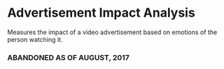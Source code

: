 # Advertisement Impact Analysis
Measures the impact of a video advertisement based on emotions of the person watching it.

### ABANDONED AS OF AUGUST, 2017
